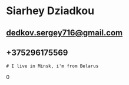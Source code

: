 # Siarhey Dziadkou
## dedkov.sergey716@gmail.com
   ## +375296175569
   
    # I live in Minsk, i'm from Belarus




0

